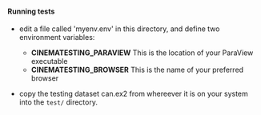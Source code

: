#### Running tests

- edit a file called 'myenv.env' in this directory, and define two environment variables:
    - **CINEMATESTING\_PARAVIEW** This is the location of your ParaView executable
    - **CINEMATESTING\_BROWSER** This is the name of your preferred browser 

- copy the testing dataset can.ex2 from whereever it is on your system into the ``test/`` directory.

